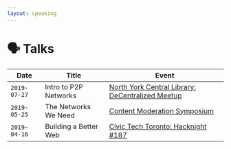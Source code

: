 ```yaml
---
layout: speaking
---
```


# 🗣️ Talks


| Date       | Title                 | Event                                                                                                                           |
|------------|-----------------------|---------------------------------------------------------------------------------------------------------------------------------|
| `2019-07-27` | Intro to P2P Networks | [North York Central Library: DeCentralized Meetup](https://tomesh.net/2019-07-27/north-york-central-library/) |
| `2019-05-25` | The Networks We Need  | [Content Moderation Symposium](https://contentmoderation.art/)                                                                  |
| `2019-04-16` | Building a Better Web | [Civic Tech Toronto: Hacknight #187](https://www.youtube.com/watch?v=Qg9-k7tguvI)                                                 |

